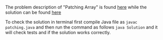 The problem description of "Patching Array" is found [here](https://leetcode.com/problems/patching-array/) while the solution can be found [here](https://github.com/aurimas13/LeetCode-HackerRank-MAANG/blob/main/LeetCode/Java%20Solutions/Patching%20Array/patching.java)

To check the solution in terminal first compile Java file as `javac patching.java` and then run the command as follows `java Solution` and it will check tests and if the solution works correctly.